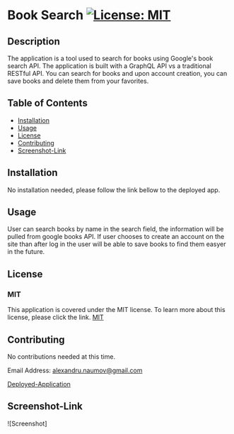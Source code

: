 # Book Search [![License: MIT](https://img.shields.io/badge/License-MIT-yellow.svg)](https://opensource.org/licenses/MIT)

## Description

The application is a tool used to search for books using Google's book search API. The application is built with a GraphQL API vs a traditional RESTful API. You can search for books and upon account creation, you can save books and delete them from your favorites.

## Table of Contents

- [Installation](#installation)
- [Usage](#usage)
- [License](#license)
- [Contributing](#contributing)
- [Screenshot-Link](#screenshot-link)

## Installation

No installation needed, please follow the link bellow to the deployed app.

## Usage

User can search books by name in the search field, the information will be pulled from google books API. If user chooses to create an account on the site than after log in the user will be able to save books to find them easyer in the future.
## License

### MIT

This application is covered under the MIT license. To learn more about this license,
please click the link. [MIT](https://choosealicense.com/licenses/mit/)

## Contributing

No contributions needed at this time.


Email Address: alexandru.naumov@gmail.com


[Deployed-Application](https://stark-sands-67562.herokuapp.com/)


## Screenshot-Link


![Screenshot]
